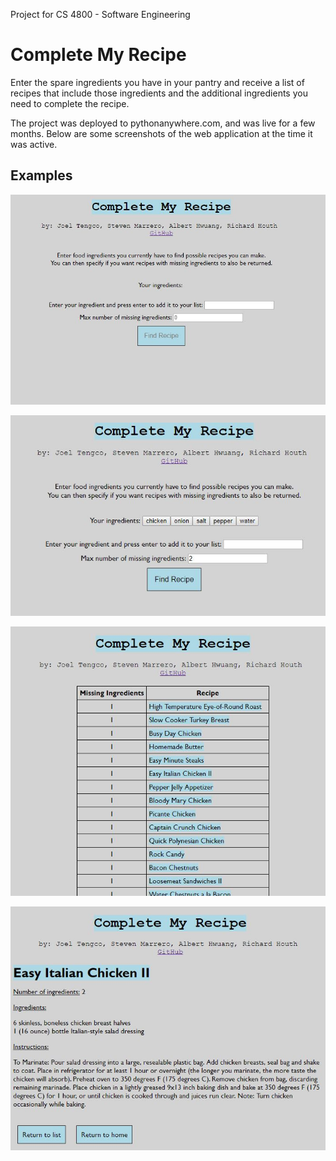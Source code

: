 Project for CS 4800 - Software Engineering

# Complete My Recipe

Enter the spare ingredients you have in your pantry and receive a list of recipes that include those ingredients and the additional ingredients you need to complete the recipe.

The project was deployed to pythonanywhere.com, and was live for a few months. Below are some screenshots of the web application at the time it was active.

## Examples

![Alt text](examples/ex_1.jpg)

![Alt text](examples/ex_2.jpg)

![Alt text](examples/ex_3.jpg)

![Alt text](examples/ex_4.jpg)
